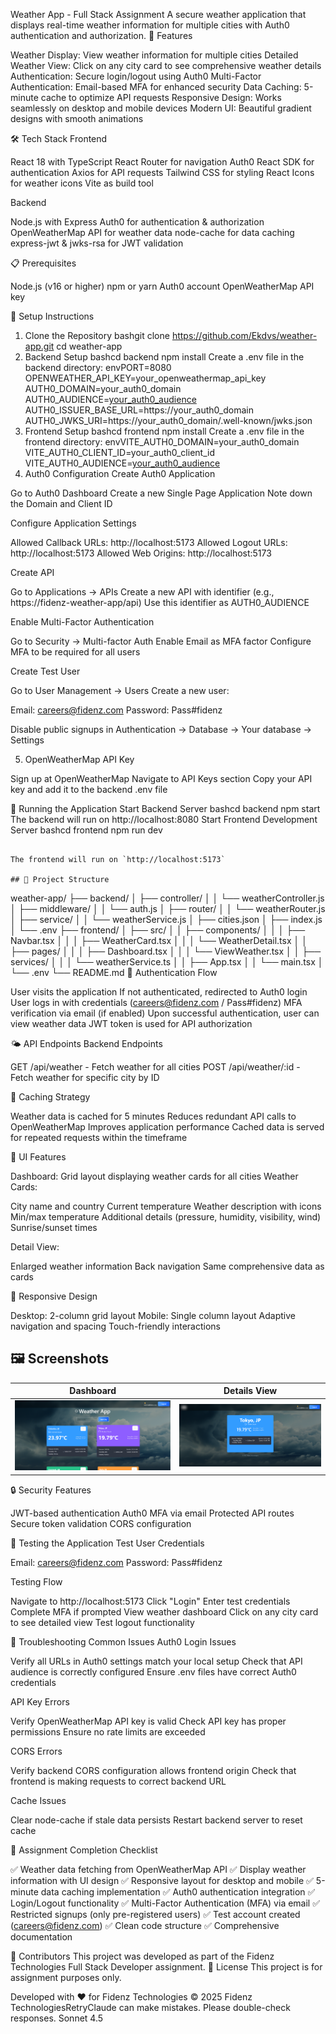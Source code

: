 Weather App - Full Stack Assignment
A secure weather application that displays real-time weather information for multiple cities with Auth0 authentication and authorization.
🌟 Features

Weather Display: View weather information for multiple cities
Detailed Weather View: Click on any city card to see comprehensive weather details
Authentication: Secure login/logout using Auth0
Multi-Factor Authentication: Email-based MFA for enhanced security
Data Caching: 5-minute cache to optimize API requests
Responsive Design: Works seamlessly on desktop and mobile devices
Modern UI: Beautiful gradient designs with smooth animations

🛠️ Tech Stack
Frontend

React 18 with TypeScript
React Router for navigation
Auth0 React SDK for authentication
Axios for API requests
Tailwind CSS for styling
React Icons for weather icons
Vite as build tool

Backend

Node.js with Express
Auth0 for authentication & authorization
OpenWeatherMap API for weather data
node-cache for data caching
express-jwt & jwks-rsa for JWT validation

📋 Prerequisites

Node.js (v16 or higher)
npm or yarn
Auth0 account
OpenWeatherMap API key

🚀 Setup Instructions
1. Clone the Repository
bashgit clone https://github.com/Ekdvs/weather-app.git
cd weather-app
2. Backend Setup
bashcd backend
npm install
Create a .env file in the backend directory:
envPORT=8080
OPENWEATHER_API_KEY=your_openweathermap_api_key
AUTH0_DOMAIN=your_auth0_domain
AUTH0_AUDIENCE=[your_auth0_audience](https://fidenz-weather-app/api)
AUTH0_ISSUER_BASE_URL=https://your_auth0_domain
AUTH0_JWKS_URI=https://your_auth0_domain/.well-known/jwks.json
3. Frontend Setup
bashcd frontend
npm install
Create a .env file in the frontend directory:
envVITE_AUTH0_DOMAIN=your_auth0_domain
VITE_AUTH0_CLIENT_ID=your_auth0_client_id
VITE_AUTH0_AUDIENCE=[your_auth0_audience](https://fidenz-weather-app/api)
4. Auth0 Configuration
Create Auth0 Application

Go to Auth0 Dashboard
Create a new Single Page Application
Note down the Domain and Client ID

Configure Application Settings

Allowed Callback URLs: http://localhost:5173
Allowed Logout URLs: http://localhost:5173
Allowed Web Origins: http://localhost:5173

Create API

Go to Applications → APIs
Create a new API with identifier (e.g., https://fidenz-weather-app/api)
Use this identifier as AUTH0_AUDIENCE

Enable Multi-Factor Authentication

Go to Security → Multi-factor Auth
Enable Email as MFA factor
Configure MFA to be required for all users

Create Test User

Go to User Management → Users
Create a new user:

Email: careers@fidenz.com
Password: Pass#fidenz


Disable public signups in Authentication → Database → Your database → Settings

5. OpenWeatherMap API Key

Sign up at OpenWeatherMap
Navigate to API Keys section
Copy your API key and add it to the backend .env file

🏃 Running the Application
Start Backend Server
bashcd backend
npm start
The backend will run on http://localhost:8080
Start Frontend Development Server
bashcd frontend
npm run dev
```

The frontend will run on `http://localhost:5173`

## 📁 Project Structure
```
weather-app/
├── backend/
│   ├── controller/
│   │   └── weatherController.js
│   ├── middleware/
│   │   └── auth.js
│   ├── router/
│   │   └── weatherRouter.js
│   ├── service/
│   │   └── weatherService.js
│   ├── cities.json
│   ├── index.js
│   └── .env
├── frontend/
│   ├── src/
│   │   ├── components/
│   │   │   ├── Navbar.tsx
│   │   │   ├── WeatherCard.tsx
│   │   │   └── WeatherDetail.tsx
│   │   ├── pages/
│   │   │   ├── Dashboard.tsx
│   │   │   └── ViewWeather.tsx
│   │   ├── services/
│   │   │   └── weatherService.ts
│   │   ├── App.tsx
│   │   └── main.tsx
│   └── .env
└── README.md
🔐 Authentication Flow

User visits the application
If not authenticated, redirected to Auth0 login
User logs in with credentials (careers@fidenz.com / Pass#fidenz)
MFA verification via email (if enabled)
Upon successful authentication, user can view weather data
JWT token is used for API authorization

🌤️ API Endpoints
Backend Endpoints

GET /api/weather - Fetch weather for all cities
POST /api/weather/:id - Fetch weather for specific city by ID

💾 Caching Strategy

Weather data is cached for 5 minutes
Reduces redundant API calls to OpenWeatherMap
Improves application performance
Cached data is served for repeated requests within the timeframe

🎨 UI Features

Dashboard: Grid layout displaying weather cards for all cities
Weather Cards:

City name and country
Current temperature
Weather description with icons
Min/max temperature
Additional details (pressure, humidity, visibility, wind)
Sunrise/sunset times


Detail View:

Enlarged weather information
Back navigation
Same comprehensive data as cards



📱 Responsive Design

Desktop: 2-column grid layout
Mobile: Single column layout
Adaptive navigation and spacing
Touch-friendly interactions

## 🖼️ Screenshots

| Dashboard | Details View |
|------------|--------------|
| ![Dashboard](./assets/dashboard.png) | ![Details](./assets/details.png) |


🔒 Security Features

JWT-based authentication
Auth0 MFA via email
Protected API routes
Secure token validation
CORS configuration

🧪 Testing the Application
Test User Credentials

Email: careers@fidenz.com
Password: Pass#fidenz

Testing Flow

Navigate to http://localhost:5173
Click "Login"
Enter test credentials
Complete MFA if prompted
View weather dashboard
Click on any city card to see detailed view
Test logout functionality

🐛 Troubleshooting
Common Issues
Auth0 Login Issues

Verify all URLs in Auth0 settings match your local setup
Check that API audience is correctly configured
Ensure .env files have correct Auth0 credentials

API Key Errors

Verify OpenWeatherMap API key is valid
Check API key has proper permissions
Ensure no rate limits are exceeded

CORS Errors

Verify backend CORS configuration allows frontend origin
Check that frontend is making requests to correct backend URL

Cache Issues

Clear node-cache if stale data persists
Restart backend server to reset cache

📝 Assignment Completion Checklist

✅ Weather data fetching from OpenWeatherMap API
✅ Display weather information with UI design
✅ Responsive layout for desktop and mobile
✅ 5-minute data caching implementation
✅ Auth0 authentication integration
✅ Login/Logout functionality
✅ Multi-Factor Authentication (MFA) via email
✅ Restricted signups (only pre-registered users)
✅ Test account created (careers@fidenz.com)
✅ Clean code structure
✅ Comprehensive documentation

👥 Contributors
This project was developed as part of the Fidenz Technologies Full Stack Developer assignment.
📄 License
This project is for assignment purposes only.

Developed with ❤️ for Fidenz Technologies
© 2025 Fidenz TechnologiesRetryClaude can make mistakes. Please double-check responses. Sonnet 4.5